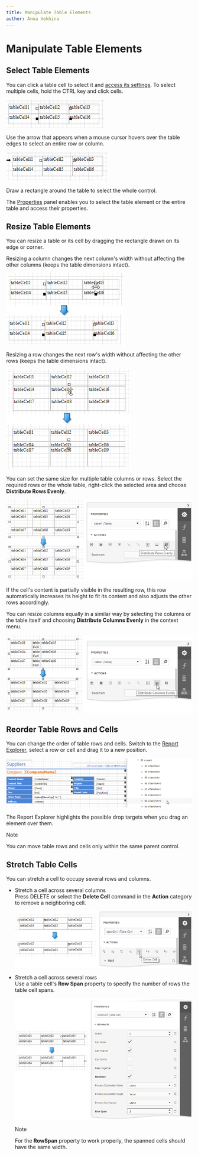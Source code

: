 ```yaml
---
title: Manipulate Table Elements
author: Anna Vekhina
---
```

# Manipulate Table Elements

## Select Table Elements

You can click a table cell to select it and [access its settings](../manipulate-report-elements/select-report-elements-and-access-their-settings.md). To select multiple cells, hold the CTRL key and click cells.

![](../../../../images/eurd-web-table-control-multiple-selected-cells.png)

Use the arrow that appears when a mouse cursor hovers over the table edges to select an entire row or column.

![](../../../../images/eurd-web-table-control-select-rows-and-columns.png)

Draw a rectangle around the table to select the whole control.

The [Properties](../../../report-designer/report-designer-tools/ui-panels/properties-panel.md) panel enables you to select the table element or the entire table and access their properties.

## Resize Table Elements

You can resize a table or its cell by dragging the rectangle drawn on its edge or corner. 

Resizing a column changes the next column's width without affecting the other columns (keeps the table dimensions intact).
	
![](../../../../images/eurd-web-table-control-column-resizing.png)

Resizing a row changes the next row's width without affecting the other rows (keeps the table dimensions intact).
	
![](../../../../images/eurd-web-table-control-row-resizing.png)

You can set the same size for multiple table columns or rows. Select the required rows or the whole table, right-click the selected area and choose **Distribute Rows Evenly**.

![](../../../../images/eurd-web-table-control-distribute-rows-evenly.png)

If the cell's content is partially visible in the resulting row, this row automatically increases its height to fit its content and also adjusts the other rows accordingly.

You can resize columns equally in a similar way by selecting the columns or the table itself and choosing **Distribute Columns Evenly** in the context menu.

![](../../../../images/eurd-web-table-control-distribute-columns-evenly.png)

## Reorder Table Rows and Cells

You can change the order of table rows and cells. Switch to the [Report Explorer](../../report-designer-tools/ui-panels/report-explorer.md), select a row or cell and drag it to a new position.

![](../../../../images/eurd-web-reorder-table-rows.gif)

The Report Explorer highlights the possible drop targets when you drag an element over them.

> [!NOTE]
> You can move table rows and cells only within the same parent control.

## Stretch Table Cells

You can stretch a cell to occupy several rows and columns.

- Stretch a cell across several columns  
  Press DELETE or select the **Delete Cell** command in the **Action** category to remove a neighboring cell.

  ![](../../../../images/eurd-web-table-control-cell-column-span.png)

- Stretch a cell across several rows  
  Use a table cell's **Row Span** property to specify the number of rows the table cell spans.

  ![](../../../../images/eurd-web-table-control-cell-rows-span.png)

  > [!NOTE]
  > For the **RowSpan** property to work properly, the spanned cells should have the same width.
